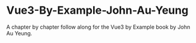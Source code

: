 # Vue3-By-Example-John-Au-Yeung
A chapter by chapter follow along for the Vue3 by Example book by John Au Yeung.
